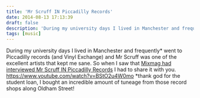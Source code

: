 ```yaml
---
title: 'Mr Scruff IN Piccadilly Records'
date: 2014-08-13 17:13:39
draft: false
description: 'During my university days I lived in Manchester and frequently went to Piccadilly records for my weekly music fix. Mr Scruff was one of the excellent artists that kept me sane.'
tags: [music]
---
```


During my university days I lived in Manchester and frequently\* went to Piccadilly records (and Vinyl Exchange) and Mr Scruff was one of the excellent artists that kept me sane. So when I saw that [Mixmag had interviewed Mr Scruff IN Piccadilly Records](http://www.mixmag.net/words/news/100-vnyl-welcome-piccadilly-records) I had to share it with you. https://www.youtube.com/watch?v=BStO2u4W0mo \*thank god for the student loan, I bought an incredible amount of tuneage from those record shops along Oldham Street!